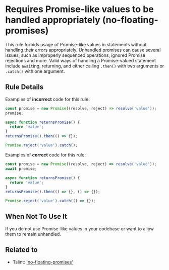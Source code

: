 # Requires Promise-like values to be handled appropriately (no-floating-promises)

This rule forbids usage of Promise-like values in statements without handling
their errors appropriately. Unhandled promises can cause several issues, such
as improperly sequenced operations, ignored Promise rejections and more. Valid
ways of handling a Promise-valued statement include `await`ing, returning, and
either calling `.then()` with two arguments or `.catch()` with one argument.

## Rule Details

Examples of **incorrect** code for this rule:

```ts
const promise = new Promise((resolve, reject) => resolve('value'));
promise;

async function returnsPromise() {
  return 'value';
}
returnsPromise().then(() => {});

Promise.reject('value').catch();
```

Examples of **correct** code for this rule:

```ts
const promise = new Promise((resolve, reject) => resolve('value'));
await promise;

async function returnsPromise() {
  return 'value';
}
returnsPromise().then(() => {}, () => {});

Promise.reject('value').catch(() => {});
```

## When Not To Use It

If you do not use Promise-like values in your codebase or want to allow them to
remain unhandled.

## Related to

- Tslint: ['no-floating-promises'](https://palantir.github.io/tslint/rules/no-floating-promises/)

